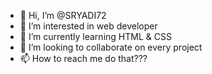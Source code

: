 - 👋 Hi, I’m @SRYADI72
- 👀 I’m interested in web developer
- 🌱 I’m currently learning HTML & CSS
- 💞️ I’m looking to collaborate on every project
- 📫 How to reach me do that???

<!---
SRYADI72/SRYADI72 is a ✨ special ✨ repository because its `README.md` (this file) appears on your GitHub profile.
You can click the Preview link to take a look at your changes.
--->
